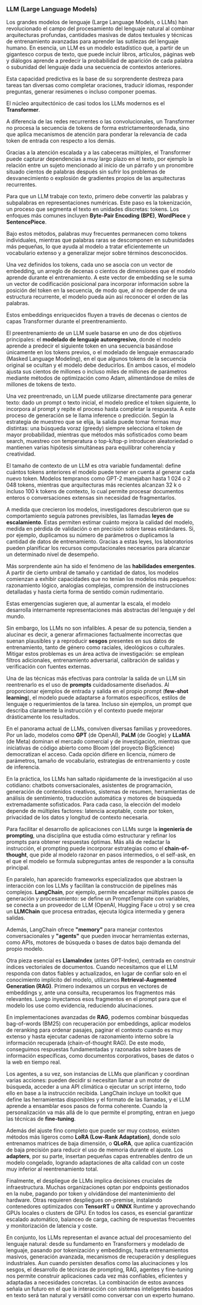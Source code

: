 ### LLM (Large Language Models)

Los grandes modelos de lenguaje (Large Language Models, o LLMs) han revolucionado el campo del procesamiento del lenguaje natural 
al combinar arquitecturas profundas, cantidades masivas de datos textuales y técnicas de entrenamiento avanzadas para aprender  las sutilezas del lenguaje humano. 
En esencia, un LLM es un modelo estadístico que, a partir de un gigantesco corpus de texto, que puede incluir libros, artículos,  páginas web y diálogos aprende a predecir la probabilidad de aparición de cada palabra o subunidad del lenguaje 
dada una secuencia de contextos anteriores. 

Esta capacidad predictiva es la base de su sorprendente destreza para tareas tan diversas como completar oraciones, traducir idiomas, responder preguntas, generar resúmenes o incluso componer poemas.

El núcleo arquitectónico de casi todos los LLMs modernos es el **Transformer**. 

A diferencia de las redes recurrentes o las convolucionales, un Transformer no procesa la secuencia de tokens de forma estrictamenteordenada, sino que aplica mecanismos de atención para ponderar la relevancia de cada token de entrada con respecto a los demás.

Gracias a la atención escalada y a las cabeceras múltiples, el Transformer puede capturar dependencias a muy largo plazo en el texto, por ejemplo la relación entre un sujeto mencionado al inicio de un párrafo y un pronombre situado cientos de  palabras después sin sufrir los problemas de desvanecimiento o explosión de gradientes propios de las arquitecturas recurrentes.

Para que un LLM trabaje con texto, primero debe convertir las palabras y subpalabras en representaciones numéricas. 
Este paso es la tokenización, un proceso que segmenta el texto en unidades discretas: tokens. Los enfoques más comunes incluyen  **Byte-Pair Encoding (BPE)**, **WordPiece** y **SentencePiece**. 

Bajo estos métodos, palabras muy frecuentes permanecen como tokens individuales, mientras que palabras raras se descomponen en subunidades más pequeñas, lo que ayuda al modelo a tratar eficientemente un vocabulario extenso y a generalizar mejor sobre términos desconocidos.

Una vez definidos los tokens, cada uno se asocia con un vector de embedding, un arreglo de decenas o cientos de dimensiones que el modelo aprende durante el entrenamiento. 
A este vector de embedding se le suma un vector de codificación posicional para incorporar información sobre la posición del token en la secuencia, de modo que, al no depender de una estructura recurrente, el modelo pueda aún así reconocer el orden de las palabras. 

Estos embeddings enriquecidos fluyen a través de decenas o cientos de capas Transformer durante el preentrenamiento.

El preentrenamiento de un LLM suele basarse en uno de dos objetivos principales: el **modelado de lenguaje autoregresivo**, donde el modelo aprende a predecir el siguiente token en una secuencia basándose únicamente en los tokens previos, o el modelado de lenguaje enmascarado (Masked Language Modeling), en el que algunos tokens de la secuencia original se ocultan y el modelo debe deducirlos. 
En ambos casos, el modelo ajusta sus cientos de millones o incluso miles de millones  de parámetros mediante métodos de optimización como Adam, alimentándose de miles de millones de tokens de texto.

Una vez preentrenado, un LLM puede utilizarse directamente para generar texto: dado un prompt o texto inicial, el modelo predice el token siguiente, lo incorpora al prompt y repite el proceso hasta completar la respuesta. A este proceso de generación se le llama inference o predicción. Según la estrategia de muestreo que se elija, la salida puede tomar formas muy distintas: una búsqueda voraz (greedy) siempre selecciona el token de mayor probabilidad, mientras que métodos más sofisticados como beam search, muestreo con temperatura o top-k/top-p introducen aleatoriedad o mantienen varias hipótesis simultáneas para equilibrar coherencia y creatividad.

El tamaño de contexto de un LLM es otra variable fundamental: define cuántos tokens anteriores el modelo puede tener en cuenta al generar cada nuevo token. 
Modelos tempranos como GPT-2 manejaban hasta 1 024 o 2 048 tokens, mientras que arquitecturas más recientes alcanzan 32 k o incluso 100 k tokens de contexto, lo cual permite procesar documentos enteros o conversaciones extensas sin necesidad de fragmentarlos.

A medida que crecieron los modelos, investigadores descubrieron que su comportamiento seguía patrones previsibles, las llamadas **leyes de escalamiento**. 
Estas permiten estimar cuánto mejora la calidad del modelo, medida en pérdida de validación o en precisión sobre tareas estándares. Si, por ejemplo, duplicamos su número de parámetros o duplicamos la cantidad de datos de entrenamiento. Gracias a estas leyes, los laboratorios pueden planificar los recursos computacionales necesarios para alcanzar un determinado nivel de desempeño.

Más sorprendente aún ha sido el fenómeno de las **habilidades emergentes**. A partir de cierto umbral de tamaño y cantidad de datos, los modelos comienzan a exhibir capacidades que no tenían los modelos más pequeños: razonamiento lógico, analogías complejas, comprensión de instrucciones detalladas y hasta cierta forma de sentido común rudimentario. 

Estas emergencias sugieren que, al aumentar la escala, el modelo desarrolla internamente representaciones más abstractas del lenguaje y del mundo.

Sin embargo, los LLMs no son infalibles. A pesar de su potencia, tienden a alucinar es decir, a generar afirmaciones factualmente incorrectas que suenan plausibles y a reproducir **sesgos** presentes en sus datos de entrenamiento, tanto de género como raciales, ideológicos o culturales. 
Mitigar estos problemas es un área activa de investigación: se emplean filtros adicionales, entrenamiento adversarial, calibración de salidas y verificación con fuentes externas.

Una de las técnicas más efectivas para controlar la salida de un LLM sin reentrenarlo es el uso de **prompts** cuidadosamente diseñados. 
Al proporcionar ejemplos de entrada y salida en el propio prompt (**few-shot learning**), el modelo puede adaptarse a formatos específicos, estilos de lenguaje o requerimientos de la tarea. 
Incluso sin ejemplos, un prompt que describa claramente la instrucción y el contexto puede mejorar drásticamente los resultados.

En el panorama actual de LLMs, conviven diversas familias y proveedores. Por un lado, modelos como **GPT** (de OpenAI), **PaLM** (de Google) y **LLaMA** (de Meta) dominan el mercado comercial y de investigación, mientras que iniciativas de código abierto como Bloom (del proyecto BigScience) democratizan el acceso. Cada opción difiere en licencia, número de parámetros, tamaño de vocabulario,  estrategias de entrenamiento y coste de inferencia.

En la práctica, los LLMs han saltado rápidamente de la investigación al uso cotidiano: chatbots conversacionales, asistentes de programación, generación de contenidos creativos, sistemas de resumen, herramientas de análisis de sentimiento, traducción automática y motores de búsqueda extremadamente sofisticados. 
Para cada caso, la elección del modelo depende de múltiples factores: latencia aceptable, coste por token, privacidad de los datos y longitud de contexto necesaria.

Para facilitar el desarrollo de aplicaciones con LLMs surge la **ingeniería de prompting**, una disciplina que estudia cómo estructurar y refinar los prompts para obtener respuestas óptimas. Más allá de redactar la instrucción, el prompting puede incorporar estrategias como el **chain-of-thought**, que pide al modelo razonar en pasos intermedios, o el self-ask, en el que el modelo se formula subpreguntas antes de responder a la consulta principal.

En paralelo, han aparecido frameworks especializados que abstraen la interacción con los LLMs y facilitan la construcción de pipelines más complejos. 
**LangChain**, por ejemplo, permite encadenar múltiples pasos de generación y procesamiento: se define un PromptTemplate con variables, se conecta a un proveedor de LLM (OpenAI, Hugging Face u otro) y se crea un **LLMChain** que procesa entradas, ejecuta lógica intermedia y genera salidas. 

Además, LangChain ofrece **"memory"** para manejar contextos conversacionales y **"agents"** que pueden invocar herramientas externas, como APIs, motores de búsqueda o bases de datos  bajo demanda del propio modelo.

Otra pieza esencial es **LlamaIndex** (antes GPT-Index), centrada en construir índices vectoriales de documentos. Cuando necesitamos que el LLM responda con datos fiables y actualizados, en lugar de confiar solo en el conocimiento implícito del modelo, utilizamos **Retrieval-Augmented Generation (RAG)**. Primero indexamos un corpus en vectores de embeddings y, ante una consulta, recuperamos los fragmentos más relevantes. Luego inyectamos esos fragmentos en el prompt para que el modelo los use como evidencia, reduciendo alucinaciones.

En implementaciones avanzadas de **RAG**, podemos combinar búsquedas bag-of-words (BM25) con recuperación por embeddings, aplicar modelos de reranking para ordenar pasajes, paginar el contexto cuando es muy extenso y hasta ejecutar cadenas de razonamiento interno sobre la información recuperada (chain-of-thought RAG). De este modo, conseguimos respuestas fundamentadas y razonadas sobre bases de información específicas, como documentos corporativos, bases de datos o la web en tiempo real.

Los agentes, a su vez, son instancias de LLMs que planifican y coordinan varias acciones: pueden decidir si necesitan llamar a un motor de búsqueda, acceder a una API climática o ejecutar un script interno, todo ello en base a la instrucción recibida. LangChain incluye un toolkit que define las herramientas disponibles y el formato de las llamadas, y el LLM aprende a ensamblar esos pasos de forma coherente. Cuando la personalización va más allá de lo que permite el prompting, entran en juego las técnicas de **fine-tuning**. 

Además del ajuste fino completo  que puede ser muy costoso,  existen métodos más ligeros como **LoRA (Low-Rank Adaptation)**, donde solo entrenamos matrices de baja dimensión, o **QLoRA**, que aplica cuantización de baja precisión para reducir el uso de memoria durante el ajuste. Los **adapters**, por su parte, insertan pequeñas capas entrenables dentro de un modelo congelado, logrando  adaptaciones de alta calidad con un coste muy inferior al reentrenamiento total.

Finalmente, el despliegue de LLMs implica decisiones cruciales de infraestructura. Muchas organizaciones optan por endpoints gestionados en la nube, pagando por token y olvidándose del mantenimiento del hardware. Otras requieren despliegues on-premise, instalando contenedores optimizados con **TensorRT** u **ONNX** Runtime y aprovechando GPUs locales o clusters de GPU. En todos los casos, es esencial garantizar escalado automático, balanceo de carga, caching de respuestas frecuentes y monitorización de latencia y coste.

En conjunto, los LLMs representan el avance actual del procesamiento del lenguaje natural: desde su fundamento en Transformers y modelado de lenguaje, pasando por tokenización y embeddings, hasta entrenamientos masivos, generación avanzada, mecanismos de recuperación y despliegues industriales. Aun cuando persisten desafíos como las alucinaciones y los sesgos, el desarrollo de técnicas de prompting, RAG, agentes y fine-tuning nos permite construir aplicaciones cada vez más confiables, eficientes y adaptadas a necesidades concretas. La combinación de estos avances señala un futuro en el que la interacción con sistemas inteligentes basados en texto será tan natural y versátil como conversar con un experto humano.
